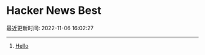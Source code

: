 # Hacker News Best

最近更新时间: 2022-11-06 16:02:27

--- 
1. [Hello](https://news.ycombinator.com/item?id=33488891) 
